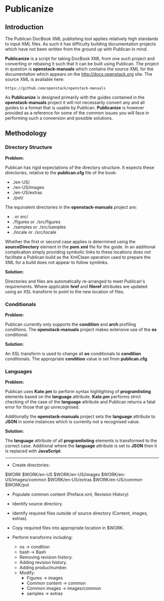# Publicanize

## Introduction

The Publican DocBook XML publishing tool applies relatively high standards to
input XML files. As such it has difficulty building documentation projects which
have not been written from the ground up with Publican in mind.

**Publicanize** is a script for taking DocBook XML from one such project and
converting or rebasing it such that it can be built using Publican. The project
in question is **openstack-manuals** which contains the source XML for the
documentation which appears on the http://docs.openstack.org site. The source
XML is available here:

    https://github.com/openstack/openstack-manuals

As **Publicanize** is designed primarily with the guides contained in the
**openstack-manuals** project it will not necessarily convert any and all guides
to a format that is usable by Publican. **Publicanize** is however provided as
a reference for some of the common issues you will face in performing such a
conversion and possible solutions.

## Methodology

### Directory Structure

**Problem:**

Publican has rigid expectations of the directory structure. It expects these
directories, relative to the **publican.cfg** file of the book:

* ./en-US/
* ./en-US/images
* ./en-US/extras
* ./pot/

The equivalent directories in the **openstack-manuals** project are:

* . or src/
* ./figures or ./src/figures
* ./samples or ./src/samples
* ./locale or ./src/locale

Whether the first or second case applies is determined using the
**sourceDirectory** element in the **pom.xml** file for the guide. In an
additional complication simply providing symbolic links to these locations
does not facilitate a Publican build as the XmlClean operation used to prepare
the XML for a build does not appear to follow symlinks.

**Solution:**

Directories and files are automatically re-arranged to meet Publican's
requirements. Where applicable **href** and **fileref** attributes are updated
using an XSL transform to point to the new location of files.

### Conditionals

**Problem:**

Publican currently only supports the **condition** and **arch** profiling
conditions. The **openstack-manuals** project makes extensive use of the
**os** conditional.

**Solution:**

An XSL transform is used to change all **os** conditionals to **condition**
conditionals. The appropriate **condition** value is set from **publican.cfg**.

### Languages

**Problem:**

Publican uses **Kate.pm** to perform syntax highlighting of **programlisting**
elements based on the **language** attribute. **Kate.pm** performs strict
checking of the case of the **language** attribute and Publican returns a
fatal error for those that go unrecognised.

Additionally the **openstack-manuals** project sets the **language** attribute
to **JSON** in some instances which is currently not a recognised value.

**Solution:**

The **language** attribute of all **programlisting** elements is transformed
to the correct case. Additional where the **language** attribute is set to
**JSON** then it is replaced with **JavaScript**.



----
- Create directories:

$WORK
$WORK/en-US
$WORK/en-US/images
$WORK/en-US/images/common
$WORK/en-US/extras
$WORK/en-US/common
$WORK/pot

- Populate common content (Preface.xml, Revision History)

- Identify source directory.

- Identify required files outside of source directory (Content, images, extras).

- Copy required files into appropriate location in $WORK.

- Perform transforms including:
  - os -> condition
  - bash -> Bash
  - Removing revision history.
  - Adding revision history.
  - Adding productnumber.
  - Modify:
    - Figures -> images
    - Common content -> common
    - Common images -> images/common
    - samples -> extras
